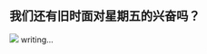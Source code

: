 <div style="display:none;" class="author">
{
    "title": "星期五，我感到无比平静",
    "date" : "2025-02-16",
    "weather" : "drizzle-rain",
    "description": "我们还有旧时面对星期五的兴奋吗？",
    "tag" : ["生活","随笔","感想"]
}
</div>

## 我们还有旧时面对星期五的兴奋吗？
![](https://p3-sign.toutiaoimg.com/tos-cn-i-ezhpy3drpa/f1280bb2d9d840b8b3f020573096d09b~tplv-obj:3739:2804.image?_iz=97245&bid=15&from=post&gid=1824741439535104&lk3s=06827d14&x-expires=1747958400&x-signature=UT94E0WbmE9DjzadE7dj1ZB7cyQ%3D)
writing...

